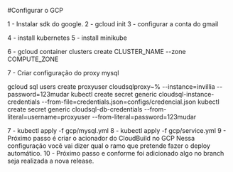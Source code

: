 #Configurar o GCP

1 - Instalar sdk do google.
2 - gcloud init
3 - configurar a conta do gmail

4 - install kubernetes
5 - install minikube

6 - gcloud container clusters create CLUSTER_NAME --zone COMPUTE_ZONE

7 - Criar configuração do proxy mysql

gcloud sql users create proxyuser cloudsqlproxy~% --instance=invillia --password=123mudar
kubectl create secret generic cloudsql-instance-credentials --from-file=credentials.json=configs/credencial.json
kubectl create secret generic cloudsql-db-credentials --from-literal=username=proxyuser --from-literal=password=123mudar

7 -  kubectl apply -f gcp/mysql.yml
8 -  kubectl apply -f gcp/service.yml
9 - Próximo passo é criar o acionador do CloudBuild no GCP
Nessa configuração você vai dizer qual o ramo que pretende fazer o deploy automático.
10 - Próximo passo e conforme foi adicionado algo no branch seja realizada a nova release.


